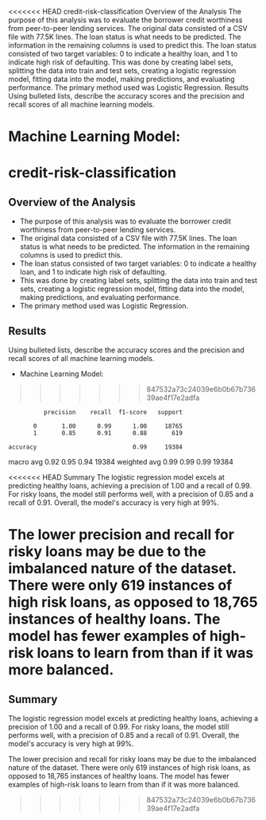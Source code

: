 <<<<<<< HEAD
credit-risk-classification
Overview of the Analysis
The purpose of this analysis was to evaluate the borrower credit worthiness from peer-to-peer lending services.
The original data consisted of a CSV file with 77.5K lines. The loan status is what needs to be predicted. The information in the remaining columns is used to predict this.
The loan status consisted of two target variables: 0 to indicate a healthy loan, and 1 to indicate high risk of defaulting.
This was done by creating label sets, splitting the data into train and test sets, creating a logistic regression model, fitting data into the model, making predictions, and evaluating performance.
The primary method used was Logistic Regression.
Results
Using bulleted lists, describe the accuracy scores and the precision and recall scores of all machine learning models.

Machine Learning Model:
=======
# credit-risk-classification

## Overview of the Analysis

* The purpose of this analysis was to evaluate the borrower credit worthiness from peer-to-peer lending services.
* The original data consisted of a CSV file with 77.5K lines.  The loan status is what needs to be predicted.  The information in the remaining columns is used to predict this.
* The loan status consisted of two target variables: 0 to indicate a healthy loan, and 1 to indicate high risk of defaulting.
* This was done by creating label sets, splitting the data into train and test sets, creating a logistic regression model, fitting data into the model, making predictions, and evaluating performance.
* The primary method used was Logistic Regression.


## Results

Using bulleted lists, describe the accuracy scores and the precision and recall scores of all machine learning models.

* Machine Learning Model:
>>>>>>> 847532a73c24039e6b0b67b73639ae4f17e2adfa

              precision    recall  f1-score   support

           0       1.00      0.99      1.00     18765
           1       0.85      0.91      0.88       619

    accuracy                           0.99     19384
   macro avg       0.92      0.95      0.94     19384
weighted avg       0.99      0.99      0.99     19384

<<<<<<< HEAD
Summary
The logistic regression model excels at predicting healthy loans, achieving a precision of 1.00 and a recall of 0.99. For risky loans, the model still performs well, with a precision of 0.85 and a recall of 0.91. Overall, the model's accuracy is very high at 99%.

The lower precision and recall for risky loans may be due to the imbalanced nature of the dataset. There were only 619 instances of high risk loans, as opposed to 18,765 instances of healthy loans. The model has fewer examples of high-risk loans to learn from than if it was more balanced.
=======

## Summary

The logistic regression model excels at predicting healthy loans, achieving a precision of 1.00 and a recall of 0.99. For risky loans, the model still performs well, with a precision of 0.85 and a recall of 0.91.  Overall, the model's accuracy is very high at 99%.

The lower precision and recall for risky loans may be due to the imbalanced nature of the dataset.  There were only 619 instances of high risk loans, as opposed to 18,765 instances of healthy loans. The model has fewer examples of high-risk loans to learn from than if it was more balanced.
>>>>>>> 847532a73c24039e6b0b67b73639ae4f17e2adfa
